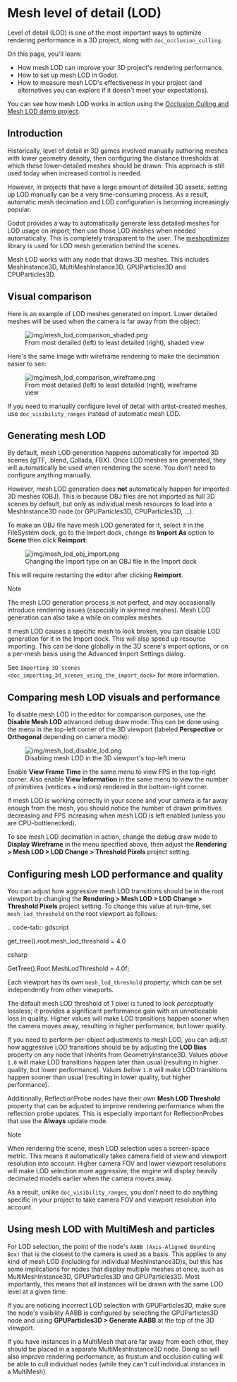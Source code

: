 # Mesh level of detail (LOD)

Level of detail (LOD) is one of the most important ways to optimize
rendering performance in a 3D project, along with
`doc_occlusion_culling`.

On this page, you'll learn:

-   How mesh LOD can improve your 3D project's rendering performance.
-   How to set up mesh LOD in Godot.
-   How to measure mesh LOD's effectiveness in your project (and
    alternatives you can explore if it doesn't meet your expectations).

You can see how mesh LOD works in action using the [Occlusion Culling
and Mesh LOD demo
project](https://github.com/godotengine/godot-demo-projects/tree/master/3d/occlusion_culling_mesh_lod).

## Introduction

Historically, level of detail in 3D games involved manually authoring
meshes with lower geometry density, then configuring the distance
thresholds at which these lower-detailed meshes should be drawn. This
approach is still used today when increased control is needed.

However, in projects that have a large amount of detailed 3D assets,
setting up LOD manually can be a very time-consuming process. As a
result, automatic mesh decimation and LOD configuration is becoming
increasingly popular.

Godot provides a way to automatically generate less detailed meshes for
LOD usage on import, then use those LOD meshes when needed
automatically. This is completely transparent to the user. The
[meshoptimizer](https://meshoptimizer.org/) library is used for LOD mesh
generation behind the scenes.

Mesh LOD works with any node that draws 3D meshes. This includes
MeshInstance3D, MultiMeshInstance3D, GPUParticles3D and CPUParticles3D.

## Visual comparison

Here is an example of LOD meshes generated on import. Lower detailed
meshes will be used when the camera is far away from the object:

<figure class="align-center">
<img src="img/mesh_lod_comparison_shaded.png"
alt="img/mesh_lod_comparison_shaded.png" />
<figcaption>From most detailed (left) to least detailed (right), shaded
view</figcaption>
</figure>

Here's the same image with wireframe rendering to make the decimation
easier to see:

<figure class="align-center">
<img src="img/mesh_lod_comparison_wireframe.png"
alt="img/mesh_lod_comparison_wireframe.png" />
<figcaption>From most detailed (left) to least detailed (right),
wireframe view</figcaption>
</figure>

If you need to manually configure level of detail with artist-created
meshes, use `doc_visibility_ranges` instead of automatic mesh LOD.

## Generating mesh LOD

By default, mesh LOD generation happens automatically for imported 3D
scenes (glTF, .blend, Collada, FBX). Once LOD meshes are generated, they
will automatically be used when rendering the scene. You don't need to
configure anything manually.

However, mesh LOD generation does **not** automatically happen for
imported 3D meshes (OBJ). This is because OBJ files are not imported as
full 3D scenes by default, but only as individual mesh resources to load
into a MeshInstance3D node (or GPUParticles3D, CPUParticles3D, ...).

To make an OBJ file have mesh LOD generated for it, select it in the
FileSystem dock, go to the Import dock, change its **Import As** option
to **Scene** then click **Reimport**:

<figure class="align-center">
<img src="img/mesh_lod_obj_import.png"
alt="img/mesh_lod_obj_import.png" />
<figcaption>Changing the import type on an OBJ file in the Import
dock</figcaption>
</figure>

This will require restarting the editor after clicking **Reimport**.

Note

The mesh LOD generation process is not perfect, and may occasionally
introduce rendering issues (especially in skinned meshes). Mesh LOD
generation can also take a while on complex meshes.

If mesh LOD causes a specific mesh to look broken, you can disable LOD
generation for it in the Import dock. This will also speed up resource
importing. This can be done globally in the 3D scene's import options,
or on a per-mesh basis using the Advanced Import Settings dialog.

See
`Importing 3D scenes <doc_importing_3d_scenes_using_the_import_dock>`
for more information.

## Comparing mesh LOD visuals and performance

To disable mesh LOD in the editor for comparison purposes, use the
**Disable Mesh LOD** advanced debug draw mode. This can be done using
the menu in the top-left corner of the 3D viewport (labeled
**Perspective** or **Orthogonal** depending on camera mode):

<figure class="align-center">
<img src="img/mesh_lod_disable_lod.png"
alt="img/mesh_lod_disable_lod.png" />
<figcaption>Disabling mesh LOD in the 3D viewport's top-left
menu</figcaption>
</figure>

Enable **View Frame Time** in the same menu to view FPS in the top-right
corner. Also enable **View Information** in the same menu to view the
number of primitives (vertices + indices) rendered in the bottom-right
corner.

If mesh LOD is working correctly in your scene and your camera is far
away enough from the mesh, you should notice the number of drawn
primitives decreasing and FPS increasing when mesh LOD is left enabled
(unless you are CPU-bottlenecked).

To see mesh LOD decimation in action, change the debug draw mode to
**Display Wireframe** in the menu specified above, then adjust the
**Rendering &gt; Mesh LOD &gt; LOD Change &gt; Threshold Pixels**
project setting.

## Configuring mesh LOD performance and quality

You can adjust how aggressive mesh LOD transitions should be in the root
viewport by changing the **Rendering &gt; Mesh LOD &gt; LOD Change &gt;
Threshold Pixels** project setting. To change this value at run-time,
set `mesh_lod_threshold` on the root viewport as follows:

.. code-tab:: gdscript

get\_tree().root.mesh\_lod\_threshold = 4.0

csharp

GetTree().Root.MeshLodThreshold = 4.0f;

Each viewport has its own `mesh_lod_threshold` property, which can be
set independently from other viewports.

The default mesh LOD threshold of 1 pixel is tuned to look
*perceptually* lossless; it provides a significant performance gain with
an unnoticeable loss in quality. Higher values will make LOD transitions
happen sooner when the camera moves away, resulting in higher
performance, but lower quality.

If you need to perform per-object adjustments to mesh LOD, you can
adjust how aggressive LOD transitions should be by adjusting the **LOD
Bias** property on any node that inherits from GeometryInstance3D.
Values *above* `1.0` will make LOD transitions happen later than usual
(resulting in higher quality, but lower performance). Values *below*
`1.0` will make LOD transitions happen sooner than usual (resulting in
lower quality, but higher performance).

Additionally, ReflectionProbe nodes have their own **Mesh LOD
Threshold** property that can be adjusted to improve rendering
performance when the reflection probe updates. This is especially
important for ReflectionProbes that use the **Always** update mode.

Note

When rendering the scene, mesh LOD selection uses a screen-space metric.
This means it automatically takes camera field of view and viewport
resolution into account. Higher camera FOV and lower viewport
resolutions will make LOD selection more aggressive; the engine will
display heavily decimated models earlier when the camera moves away.

As a result, unlike `doc_visibility_ranges`, you don't need to do
anything specific in your project to take camera FOV and viewport
resolution into account.

## Using mesh LOD with MultiMesh and particles

For LOD selection, the point of the node's
`AABB (Axis-Aligned Bounding Box)` that is the closest to the camera is
used as a basis. This applies to any kind of mesh LOD (including for
individual MeshInstance3D)s, but this has some implications for nodes
that display multiple meshes at once, such as MultiMeshInstance3D,
GPUParticles3D and GPUParticles3D. Most importantly, this means that all
instances will be drawn with the same LOD level at a given time.

If you are noticing incorrect LOD selection with GPUParticles3D, make
sure the node's visibility AABB is configured by selecting the
GPUParticles3D node and using **GPUParticles3D &gt; Generate AABB** at
the top of the 3D viewport.

If you have instances in a MultiMesh that are far away from each other,
they should be placed in a separate MultiMeshInstance3D node. Doing so
will also improve rendering performance, as frustum and occlusion
culling will be able to cull individual nodes (while they can't cull
individual instances in a MultiMesh).
